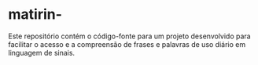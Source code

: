 # matirin-
Este repositório contém o código-fonte para um projeto desenvolvido para facilitar o acesso e a compreensão de frases e palavras de uso diário em linguagem de sinais. 




